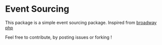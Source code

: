 Event Sourcing
===

This package is a simple event sourcing package. Inspired from [broadway php](https://github.com/broadway/broadway)

Feel free to contribute, by posting issues or forking !
